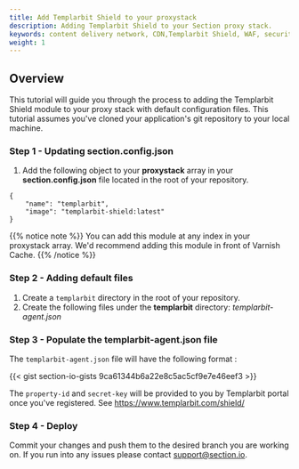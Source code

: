 ```yaml
---
title: Add Templarbit Shield to your proxystack
description: Adding Templarbit Shield to your Section proxy stack.
keywords: content delivery network, CDN,Templarbit Shield, WAF, security, reverse proxies, proxy, proxy template
weight: 1
---
```


## Overview

This tutorial will guide you through the process to adding the Templarbit Shield module to your proxy stack with default configuration files. This tutorial assumes you've cloned your application's git repository to your local machine.

### Step 1 - Updating section.config.json

1. Add the following object to your **proxystack** array in your **section.config.json** file located in the root of your repository.

```
{
    "name": "templarbit",
    "image": "templarbit-shield:latest"
}
```

{{% notice note %}}
You can add this module at any index in your proxystack array. We'd recommend adding this module in front of Varnish Cache.
{{% /notice %}}

### Step 2 - Adding default files

1. Create a `templarbit` directory in the root of your repository.
1. Create the following files under the **templarbit** directory:
    *templarbit-agent.json*

### Step 3 - Populate the templarbit-agent.json file

The `templarbit-agent.json` file will have the following format :

{{< gist section-io-gists 9ca61344b6a22e8c5ac5cf9e7e46eef3 >}}

The `property-id` and `secret-key` will be provided to you by Templarbit portal once you've registered. See https://www.templarbit.com/shield/

### Step 4 - Deploy

Commit your changes and push them to the desired branch you are working on. If you run into any issues please contact support@section.io.